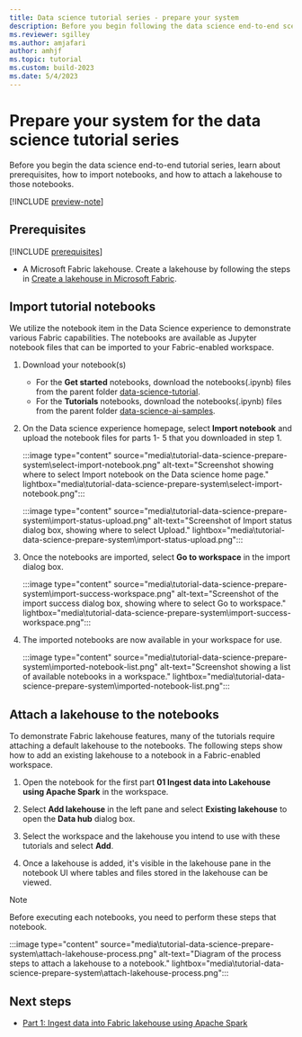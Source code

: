 ```yaml
---
title: Data science tutorial series - prepare your system
description: Before you begin following the data science end-to-end scenario, learn about prerequisites, the sample dataset, and the lakehouse and notebooks you need.
ms.reviewer: sgilley
ms.author: amjafari
author: amhjf
ms.topic: tutorial
ms.custom: build-2023
ms.date: 5/4/2023
---
```


# Prepare your system for the data science tutorial series

Before you begin the data science end-to-end tutorial series, learn about prerequisites, how to import notebooks, and how to attach a lakehouse to those notebooks.

[!INCLUDE [preview-note](../includes/preview-note.md)]

## Prerequisites

[!INCLUDE [prerequisites](./includes/prerequisites.md)]

* A Microsoft Fabric lakehouse. Create a lakehouse by following the steps in [Create a lakehouse in Microsoft Fabric](../data-engineering/create-lakehouse.md).

## Import tutorial notebooks

We utilize the notebook item in the Data Science experience to demonstrate various Fabric capabilities. The notebooks are available as Jupyter notebook files that can be imported to your Fabric-enabled workspace.

1. Download your notebook(s)
    * For the **Get started** notebooks, download the notebooks(.ipynb) files from the parent folder [data-science-tutorial](https://github.com/microsoft/fabric-samples/tree/main/docs-samples/data-science/data-science-tutorial).
    * For the **Tutorials** notebooks, download the notebooks(.ipynb) files from the parent folder [data-science-ai-samples](https://github.com/microsoft/fabric-samples/tree/main/docs-samples/data-science/data-science-ai-samples).

1. On the Data science experience homepage, select **Import notebook** and upload the notebook files for parts 1- 5 that you downloaded in step 1.

   :::image type="content" source="media\tutorial-data-science-prepare-system\select-import-notebook.png" alt-text="Screenshot showing where to select Import notebook on the Data science home page." lightbox="media\tutorial-data-science-prepare-system\select-import-notebook.png":::

   :::image type="content" source="media\tutorial-data-science-prepare-system\import-status-upload.png" alt-text="Screenshot of Import status dialog box, showing where to select Upload." lightbox="media\tutorial-data-science-prepare-system\import-status-upload.png":::

1. Once the notebooks are imported, select **Go to workspace** in the import dialog box.

   :::image type="content" source="media\tutorial-data-science-prepare-system\import-success-workspace.png" alt-text="Screenshot of the import success dialog box, showing where to select Go to workspace." lightbox="media\tutorial-data-science-prepare-system\import-success-workspace.png":::

1. The imported notebooks are now available in your workspace for use.

   :::image type="content" source="media\tutorial-data-science-prepare-system\imported-notebook-list.png" alt-text="Screenshot showing a list of available notebooks in a workspace." lightbox="media\tutorial-data-science-prepare-system\imported-notebook-list.png":::

## Attach a lakehouse to the notebooks

To demonstrate Fabric lakehouse features, many of the tutorials require attaching a default lakehouse to the notebooks. The following steps show how to add an existing lakehouse to a notebook in a Fabric-enabled workspace.

1. Open the notebook for the first part **01 Ingest data into Lakehouse using Apache Spark** in the workspace.

1. Select **Add lakehouse** in the left pane and select **Existing lakehouse** to open the **Data hub** dialog box.

1. Select the workspace and the lakehouse you intend to use with these tutorials and select **Add**.

1. Once a lakehouse is added, it's visible in the lakehouse pane in the notebook UI where tables and files stored in the lakehouse can be viewed.

> [!NOTE]
> Before executing each notebooks, you need to perform these steps that notebook.

:::image type="content" source="media\tutorial-data-science-prepare-system\attach-lakehouse-process.png" alt-text="Diagram of the process steps to attach a lakehouse to a notebook." lightbox="media\tutorial-data-science-prepare-system\attach-lakehouse-process.png":::

## Next steps

- [Part 1: Ingest data into Fabric lakehouse using Apache Spark](tutorial-data-science-ingest-data.md)
